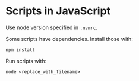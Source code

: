 # Scripts in JavaScript
Use node version specified in `.nvmrc`.

Some scripts have dependencies. Install those with:
```
npm install
```
Run scripts with:

```
node <replace_with_filename>
```
